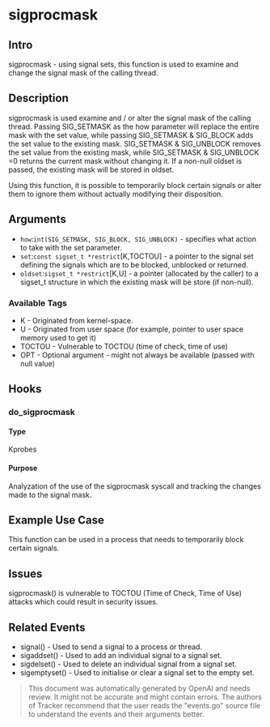 
# sigprocmask

## Intro
sigprocmask - using signal sets, this function is used to examine and change the signal mask of the calling thread.

## Description
sigprocmask is used examine and / or alter the signal mask of the calling thread. Passing SIG_SETMASK as the how parameter will replace the entire mask with the set value, while passing SIG_SETMASK & SIG_BLOCK adds the set value to the existing mask. SIG_SETMASK & SIG_UNBLOCK removes the set value from the existing mask, while SIG_SETMASK & SIG_UNBLOCK =0 returns the current mask without changing it. If a non-null oldset is passed, the existing mask will be stored in oldset.

Using this function, it is possible to temporarily block certain signals or alter them to ignore them without actually modifying their disposition.

## Arguments
* `how`:`int(SIG_SETMASK, SIG_BLOCK, SIG_UNBLOCK)` - specifies what action to take with the set parameter.
* `set`:`const sigset_t *restrict`[K,TOCTOU] - a pointer to the signal set defining the signals which are to be blocked, unblocked or returned.
* `oldset`:`sigset_t *restrict`[K,U] - a pointer (allocated by the caller) to a sigset_t structure in which the existing mask will be store (if non-null).

### Available Tags
* K - Originated from kernel-space.
* U - Originated from user space (for example, pointer to user space memory used to get it)
* TOCTOU - Vulnerable to TOCTOU (time of check, time of use)
* OPT - Optional argument - might not always be available (passed with null value)

## Hooks
### do_sigprocmask
#### Type
Kprobes
#### Purpose
Analyzation of the use of the sigprocmask syscall and tracking the changes made to the signal mask.

## Example Use Case
This function can be used in a process that needs to temporarily block certain signals.

## Issues
sigprocmask() is vulnerable to TOCTOU (Time of Check, Time of Use) attacks which could result in security issues.

## Related Events
* signal() - Used to send a signal to a process or thread.
* sigaddset() - Used to add an individual signal to a signal set.
* sigdelset() - Used to delete an individual signal from a signal set.
* sigemptyset() - Used to initialise or clear a signal set to the empty set.

> This document was automatically generated by OpenAI and needs review. It might
> not be accurate and might contain errors. The authors of Tracker recommend that
> the user reads the "events.go" source file to understand the events and their
> arguments better.
